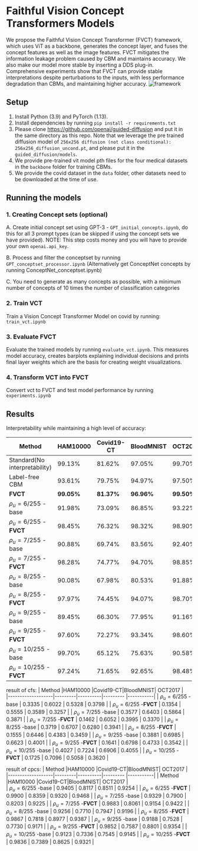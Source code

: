 # Faithful Vision Concept Transformers Models
 We propose the Faithful Vision Concept Transformer (FVCT) framework, which uses ViT as a backbone, generates the concept layer, and fuses the concept features as well as the image features. FVCT mitigates the information leakage problem caused by CBM and maintains accuracy. We also make our model more stable by inserting a DDS plug-in. Comprehensive experiments show that FVCT can provide stable interpretations despite perturbations to the inputs, with less performance degradation than CBMs, and maintaining higher accuracy.
![framework](https://github.com/HuaGuaiGuai/Faithful-Vision-Concept-Transformers/assets/115633787/e4409afe-47cb-45f3-890a-7dc256e7655e)


## Setup
1. Install Python (3.9) and PyTorch (1.13).
2. Install dependencies by running `pip install -r requirements.txt`
3. Please clone https://github.com/openai/guided-diffusion and put it in the same directory as this repo. Note that we leverage the pre trained diffusion model of `256x256 diffusion (not class conditional): 256x256_diffusion_uncond.pt`, and please put it in the `guided_diffusion/models`.  
4. We provide pre-trained vit model pth files for the four medical datasets in the `backbone` folder for training CBMs.
5. We provide the covid dataset in the `data` folder, other datasets need to be downloaded at the time of use.


## Running the models

### 1. Creating Concept sets (optional)
A. Create initial concept set using GPT-3 - `GPT_initial_concepts.ipynb`, do this for all 3 prompt types (can be skipped if using the concept sets we have provided). NOTE: This step costs money and you will have to provide your own `openai.api_key`.

B. Process and filter the conceptset by running `GPT_conceptset_processor.ipynb` (Alternatively get ConceptNet concepts by running ConceptNet_conceptset.ipynb)

C. You need to generate as many concepts as possible, with a minimum number of concepts of 10 times the number of classification categories

### 2. Train VCT 
Train a Vision Concept Transformer Model on covid by running:  `train_vct.ipynb`

### 3. Evaluate FVCT

Evaluate the trained models by running `evaluate_vct.ipynb`. This measures model accuracy, creates barplots explaining individual decisions and prints final layer weights which are the basis for creating weight visualizations.

### 4. Transform VCT into FVCT
Convert vct to FVCT and test model performance by running `experiments.ipynb`

## Results

Interpretability while maintaining a high level of accuracy:

|           Method  |HAM10000 |Covid19-CT|BloodMNIST|  OCT2017  |          
|-------------------|---------|----------|--------- |-----------|
|Standard(No interpretability)   | 99.13%  | 81.62%   | 97.05%   | 99.70%    |
| Label-free CBM                 | 93.61%  | 79.75%   | 94.97%   | 97.50%    |
| **FVCT**                       | **99.05%**  | **81.37%**   | **96.96%**   | **99.50%**    |
| $\rho_u = 6/255$ -base         | 91.98%  | 73.09%   | 86.85%   | 93.22%    |
| $\rho_u = 6/255$ -**FVCT**     | 98.45%  | 76.32%   | 98.32%   | 98.90%    |
| $\rho_u = 7/255$ -base         | 90.88%  | 69.74%   | 83.56%   | 92.40%    |
| $\rho_u = 7/255$ -**FVCT**     | 98.28%  | 74.77%   | 94.70%   | 98.85%    |
| $\rho_u = 8/255$ -base         | 90.08%  | 67.98%   | 80.53%   | 91.88%    |
| $\rho_u = 8/255$ -**FVCT**     | 97.97%  | 74.45%   | 94.07%   | 98.70%    |
| $\rho_u = 9/255$ -base         | 89.45%  | 66.30%   | 77.95%   | 91.16%    |
| $\rho_u = 9/255$ -**FVCT**     | 97.60%  | 72.27%   | 93.34%   | 98.60%    |
| $\rho_u = 10/255$ -base        | 99.70%  | 65.12%   | 75.63%   | 90.58%    |
| $\rho_u = 10/255$ -**FVCT**    | 97.24%  | 71.65%   | 92.65%   | 98.48%    |

result of cfs: 
|           Method  |HAM10000 |Covid19-CT|BloodMNIST|  OCT2017  |          
|-------------------|---------|----------|--------- |-----------|
| $\rho_u = 6/255$ -base         | 0.3335  | 0.6022   | 0.5328   | 0.3798    |
| $\rho_u = 6/255$ -**FVCT**     | 0.1354  | 0.5555   | 0.3589   | 0.3257    |
| $\rho_u = 7/255$ -base         | 0.3577  | 0.6403   | 0.5864   | 0.3871    |
| $\rho_u = 7/255$ -**FVCT**     | 0.1462  | 0.6052   | 0.3995   | 0.3370    |
| $\rho_u = 8/255$ -base         | 0.3719  | 0.6707   | 0.6280   | 0.3941    |
| $\rho_u = 8/255$ -**FVCT**     | 0.1555  | 0.6446   | 0.4383   | 0.3459    |
| $\rho_u = 9/255$ -base         | 0.3881  | 0.6985   | 0.6623   | 0.4001    |
| $\rho_u = 9/255$ -**FVCT**     | 0.1641  | 0.6798   | 0.4733   | 0.3542    |
| $\rho_u = 10/255$ -base        | 0.4027  | 0.7224   | 0.6906   | 0.4055    |
| $\rho_u = 10/255$ -**FVCT**    | 0.1725  | 0.7096   | 0.5058   | 0.3620    |

result of cpcs:
|           Method  |HAM10000 |Covid19-CT|BloodMNIST|  OCT2017  |          
|-------------------|---------|----------|--------- |-----------|
|           Method  |HAM10000 |Covid19-CT|BloodMNIST|  OCT2017  |          
| $\rho_u = 6/255$ -base         | 0.9405  | 0.8117   | 0.8511   | 0.9254    |
| $\rho_u = 6/255$ -**FVCT**     | 0.9900  | 0.8359   | 0.9320   | 0.9468    |
| $\rho_u = 7/255$ -base         | 0.9329  | 0.7900   | 0.8203   | 0.9225    |
| $\rho_u = 7/255$ -**FVCT**     | 0.9883  | 0.8061   | 0.9154   | 0.9422    |
| $\rho_u = 8/255$ -base         | 0.9256  | 0.7710   | 0.7947   | 0.9196    |
| $\rho_u = 8/255$ -**FVCT**     | 0.9867  | 0.7818   | 0.8977   | 0.9387    |
| $\rho_u = 9/255$ -base         | 0.9188  | 0.7528   | 0.7730   | 0.9171    |
| $\rho_u = 9/255$ -**FVCT**     | 0.9852  | 0.7587   | 0.8801   | 0.9354    |
| $\rho_u = 10/255$ -base        | 0.9123  | 0.7336   | 0.7545   | 0.9145    |
| $\rho_u = 10/255$ -**FVCT**    | 0.9836  | 0.7389   | 0.8625   | 0.9321    |
